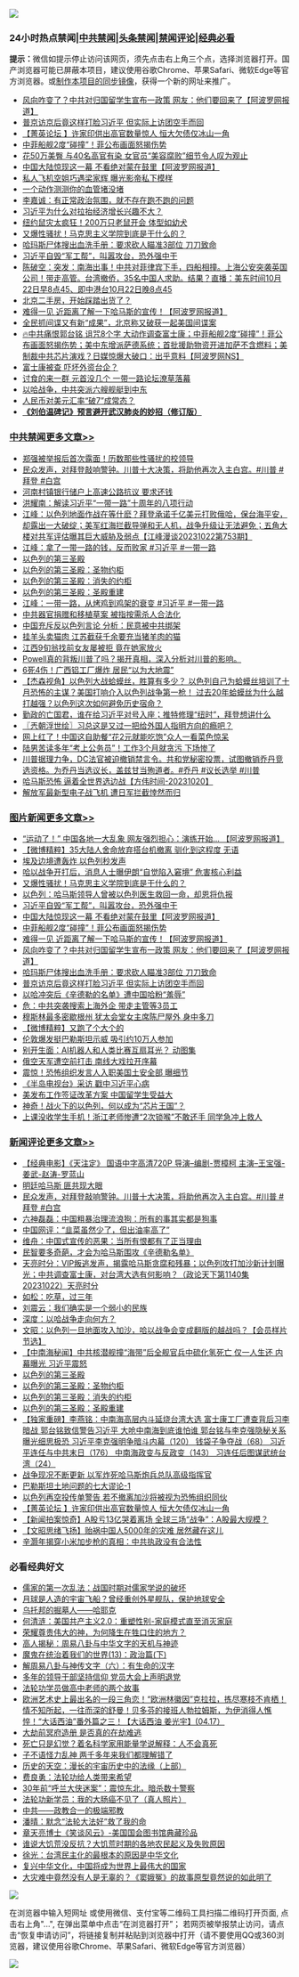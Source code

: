 ![](https://raw.githubusercontent.com/jsvpn/jsproxy/dev/64photo/fqnews-qr.jpg)

<div id="tt">
<h3>24小时热点禁闻|<a href="#%E4%B8%AD%E5%85%B1%E7%A6%81%E9%97%BB%E6%9B%B4%E5%A4%9A%E6%96%87%E7%AB%A0">中共禁闻</a>|<a href="#%E5%9B%BE%E7%89%87%E6%96%B0%E9%97%BB%E6%9B%B4%E5%A4%9A%E6%96%87%E7%AB%A0">头条禁闻</a>|<a href="#%E6%96%B0%E9%97%BB%E8%AF%84%E8%AE%BA%E6%9B%B4%E5%A4%9A%E6%96%87%E7%AB%A0">禁闻评论|<a href="#%E5%BF%85%E7%9C%8B%E7%BB%8F%E5%85%B8%E5%A5%BD%E6%96%87">经典必看</a></h3>
<div><b>提示：</b>微信如提示停止访问该网页，须先点击右上角三个点，选择浏览器打开。国产浏览器可能已屏蔽本项目，建议使用谷歌Chrome、苹果Safari、微软Edge等官方浏览器。或<a href="%E5%88%B6%E4%BD%9Cgit%E7%A6%81%E9%97%BB%E9%95%9C%E5%83%8F.md">制作本项目的同步镜像</a>，获得一个新的网址来推广。</div>
<ul>

<li><a href="/topimagenews/20231022/1950761.md">风向咋变了？中共对归国留学生宣布一政策 网友：他们要回来了【阿波罗网报道】</a></li>
<li><a href="/topimagenews/20231022/1950702.md">普京访京后竟这样打脸习近平 但实际上访团空手而回</a></li>
<li><a href="/comments/20231022/1950768.md">【菁英论坛 】许家印供出高官数量惊人 恒大欠债仅冰山一角</a></li>
<li><a href="/topimagenews/20231022/1950782.md">中菲船舰2度“碰撞”！菲公布画面怒揭伤势</a></li>
<li><a href="/baitai/20231022/1950801.md">花50万美臀 与40名高官有染 女官员“美容腐败”细节令人叹为观止</a></li>
<li><a href="/topimagenews/20231023/1950883.md">中国大陆惊现这一幕 不看绝对蒙在鼓里【阿波罗网报道】</a></li>
<li><a href="/baitai/20231022/1950819.md">私人飞机空姐巧遇梁家辉 曝光影帝私下模样</a></li>
<li><a href="/baitai/20231022/1950787.md">一个动作测测你的血管堵没堵</a></li>
<li><a href="/cnnews/20231023/1950887.md">李嘉诚：有正常政治氛围，就不存在跑不跑的问题</a></li>
<li><a href="/ssgc/20231022/1950734.md">习近平为什么对拉抬经济增长兴趣不大？</a></li>
<li><a href="/cnnews/20231022/1950724.md">纽约鼠灾太疯狂！200万只老鼠开会 体型如幼犬</a></li>
<li><a href="/topimagenews/20231023/1950889.md">又爆性骚扰！马克思主义学院到底是干什么的？</a></li>
<li><a href="/topimagenews/20231022/1950728.md">哈玛斯尸体搜出血洗手册：要求砍人瞄准3部位 刀刀致命</a></li>
<li><a href="/topimagenews/20231023/1950884.md">习近平自毁“军工帮”，叫嚣攻台，恐外强中干</a></li>
<li><a href="/sohnews/20231022/1950802.md">陈破空：突发：南海出事！中共对菲律宾下手，四船相撞。上海公安突袭英国公司！带走高管。台湾撤侨，35名中国人求助。结果？直播：美东时间10月22日早8点45、即中港台10月22日晚8点45</a></li>
<li><a href="/cnnews/20231023/1950899.md">北京二手房，开始踩踏出货了？</a></li>
<li><a href="/topimagenews/20231022/1950778.md">难得一见 近距离了解一下哈马斯的宣传！【阿波罗网报道】</a></li>
<li><a href="/headline/20231023/1950850.md">全民抓间谍又有新“成果”，北京称又破获一起美国间谍案</a></li>
<li><a href="/sohnews/20231022/1950818.md">🔥中共痛恨郭台铭 诅咒8个字 大动作调查富士康；中菲船舰2度“碰撞”！菲公布画面怒揭伤势；美中东增派萨德系统；首批援助物资开进加萨不含燃料；美制裁中共芯片演戏？日媒惊爆大破口：出乎意料【阿波罗网NS】</a></li>
<li><a href="/headline/20231023/1950866.md">富士康被查 吓坏外资台企？</a></li>
<li><a href="/ccpdope/20231022/1950741.md">讨食的来一群 元首没几个 一带一路论坛潦草落幕</a></li>
<li><a href="/ccpdope/20231023/1950876.md">以哈战争，中共突派六艘舰艇到中东</a></li>
<li><a href="/ssgc/20231022/1950825.md">人民币对美元汇率“破7”成常态？</a></li>
<li><b><a href="/comments/20200207/1272816.md" target="_blank">《刘伯温碑记》预言避开武汉肺炎的妙招（修订版）</a></b></li>
</ul>
</div>

<div class="catlist">
<h3><a href="/cbnews/" target="_blank">中共禁闻</a><span><a href="/cbnews/" target="_blank" rel="nofollow">更多文章>></a></span></h3>
<ul>
<li><a href="/cbnews/20231023/1950987.md" target="_blank">郑强被举报后首次露面！历数那些性骚扰的校领导</a></li>
<li><a href="/comments/20231023/1950954.md" target="_blank">民众发声，对拜登敲响警钟。川普十大决策，将助他再次入主白宫。#川普 #拜登 #白宫</a></li>
<li><a href="/cbnews/20231023/1950946.md" target="_blank">河南村镇银行储户上高速公路抗议 要求还钱</a></li>
<li><a href="/cbnews/20231023/1950927.md" target="_blank">洪耀南：解读习近平“一带一路”十周年的八项行动</a></li>
<li><a href="/cbnews/20231023/1950925.md" target="_blank">江峰：以色列地面作战在等什麽？拜登承诺千亿美元打败俄哈，保台海平安，却露出一大破绽；美军红海拦截导弹和无人机，战争升级让无法避免；五角大楼对共军评估曝其巨大威胁及弱点【江峰漫谈20231022第753期】</a></li>
<li><a href="/cbnews/20231023/1950881.md" target="_blank">江峰：拿了一带一路的钱，反而败家 #习近平 #一带一路</a></li>
<li><a href="/comments/20231023/1950861.md" target="_blank">以色列的第三圣殿</a></li>
<li><a href="/comments/20231023/1950860.md" target="_blank">以色列的第三圣殿：圣物约柜</a></li>
<li><a href="/comments/20231023/1950859.md" target="_blank">以色列的第三圣殿：消失的约柜</a></li>
<li><a href="/comments/20231023/1950858.md" target="_blank">以色列的第三圣殿：圣殿重建</a></li>
<li><a href="/cbnews/20231023/1950857.md" target="_blank">江峰：一带一路，从烤鸡到鸡架的衰变 #习近平 #一带一路</a></li>
<li><a href="/cbnews/20231023/1950853.md" target="_blank">中共器官捐赠和移植草案 被指按需杀人合法化</a></li>
<li><a href="/cbnews/20231022/1950823.md" target="_blank">中国充斥反以色列言论 分析：民意被中共绑架</a></li>
<li><a href="/cbnews/20231022/1950762.md" target="_blank">挂羊头卖猫肉 江苏截获千余要充当猪羊肉的猫</a></li>
<li><a href="/cbnews/20231022/1950742.md" target="_blank">江西9旬翁找前女友屡被拒 竟在她家放火</a></li>
<li><a href="/comments/20231022/1950739.md" target="_blank">Powell真的背叛川普了吗？揭开真相，深入分析对川普的影响。</a></li>
<li><a href="/cbnews/20231022/1950690.md" target="_blank">6死4伤！广西铝工厂爆炸 居民“以为大地震”</a></li>
<li><a href="/comments/20231022/1950628.md" target="_blank">【杰森视角】以色列大战蛤蟆丝，胜算有多少？ 以色列自己为蛤蟆丝培训了十月恐怖的主谋？美国打响介入以色列战争第一枪！ 过去20年蛤蟆丝为什么越打越强？以色列这次如何避免历史宿命？</a></li>
<li><a href="/comments/20231022/1950583.md" target="_blank">勤政的亡国君，谁在给习近平对号入座；推特修理“纽时”，拜登想讲什么</a></li>
<li><a href="/cbnews/20231021/1950444.md" target="_blank">〖兲朝浮世绘〗习总这是又过一把给外国人指明方向的瘾吧？</a></li>
<li><a href="/cbnews/20231021/1950414.md" target="_blank">网上红了！中国这自助餐“花2元就能吃饱”众人一看菜色惊呆</a></li>
<li><a href="/cbnews/20231021/1950371.md" target="_blank">陆男苦读多年“考上公务员”！工作3个月就贪污 下场惨了</a></li>
<li><a href="/comments/20231021/1950347.md" target="_blank">川普据理力争，DC法官被迫撤销禁言令。共和党秘密投票，试图撤销乔丹竞选资格。为乔丹当选议长，盖兹甘当殉道者。#乔丹 #议长选举 #川普</a></li>
<li><a href="/comments/20231021/1950344.md" target="_blank">哈马斯恐怖 逼着全世界选边战【方伟时间-20231020】</a></li>
<li><a href="/cbnews/20231021/1950326.md" target="_blank">解放军最新型电子战飞机 遭日军拦截悻然而归</a></li>

</ul>
</div>
<div class="catlist">
<h3><a href="/topimagenews/" target="_blank">图片新闻</a><span><a href="/topimagenews/" target="_blank" rel="nofollow">更多文章>></a></span></h3>
<ul>
<li><a href="/topimagenews/20231023/1950999.md" target="_blank">“运动了！” 中国各地一大乱象 网友强烈担心：演练开始&#8230; 【阿波罗网报道】</a></li>
<li><a href="/topimagenews/20231023/1950968.md" target="_blank">【微博精粹】35大陆人舍命放弃搭台机撤离 驯化到这程度 无语</a></li>
<li><a href="/topimagenews/20231023/1950967.md" target="_blank">埃及边境遭轰炸 以色列秒发声</a></li>
<li><a href="/topimagenews/20231023/1950902.md" target="_blank">哈以战争开打后，消息人士曝伊朗“自觉陷入窘境” 危害核心利益</a></li>
<li><a href="/topimagenews/20231023/1950889.md" target="_blank">又爆性骚扰！马克思主义学院到底是干什么的？</a></li>
<li><a href="/topimagenews/20231023/1950888.md" target="_blank">以色列：哈马斯领导人曾被以色列医生救回一命，却恩将仇报</a></li>
<li><a href="/topimagenews/20231023/1950884.md" target="_blank">习近平自毁“军工帮”，叫嚣攻台，恐外强中干</a></li>
<li><a href="/topimagenews/20231023/1950883.md" target="_blank">中国大陆惊现这一幕 不看绝对蒙在鼓里【阿波罗网报道】</a></li>
<li><a href="/topimagenews/20231022/1950782.md" target="_blank">中菲船舰2度“碰撞”！菲公布画面怒揭伤势</a></li>
<li><a href="/topimagenews/20231022/1950778.md" target="_blank">难得一见 近距离了解一下哈马斯的宣传！【阿波罗网报道】</a></li>
<li><a href="/topimagenews/20231022/1950761.md" target="_blank">风向咋变了？中共对归国留学生宣布一政策 网友：他们要回来了【阿波罗网报道】</a></li>
<li><a href="/topimagenews/20231022/1950728.md" target="_blank">哈玛斯尸体搜出血洗手册：要求砍人瞄准3部位 刀刀致命</a></li>
<li><a href="/topimagenews/20231022/1950702.md" target="_blank">普京访京后竟这样打脸习近平 但实际上访团空手而回</a></li>
<li><a href="/topimagenews/20231022/1950660.md" target="_blank">以哈冲突后《辛德勒的名单》遭中国哈粉“羞辱”</a></li>
<li><a href="/topimagenews/20231022/1950648.md" target="_blank">危：中共突袭搜索上海外企 带走主管等3员工</a></li>
<li><a href="/topimagenews/20231022/1950647.md" target="_blank">穆斯林最多密歇根州 犹太会堂女主席陈尸屋外 身中多刀</a></li>
<li><a href="/topimagenews/20231022/1950646.md" target="_blank">【微博精粹】又跑了个大个的</a></li>
<li><a href="/topimagenews/20231022/1950612.md" target="_blank">伦敦爆发挺巴勒斯坦示威 吸引约10万人参加</a></li>
<li><a href="/topimagenews/20231022/1950584.md" target="_blank">别开生面：AI机器人和人类比赛互扇耳光？ 动图集</a></li>
<li><a href="/topimagenews/20231022/1950582.md" target="_blank">俄空天军遭空前打击 南线大戏拉开序幕</a></li>
<li><a href="/topimagenews/20231022/1950581.md" target="_blank">震惊！恐怖组织发言人入职美国土安全部 曝细节</a></li>
<li><a href="/topimagenews/20231022/1950566.md" target="_blank">《半岛电视台》采访 戳中习近平心病</a></li>
<li><a href="/topimagenews/20231022/1950565.md" target="_blank">美发布工作签证改革方案 中国留学生受益大</a></li>
<li><a href="/topimagenews/20231021/1950426.md" target="_blank">神奇！战火下的以色列，何以成为“芯片王国”？</a></li>
<li><a href="/topimagenews/20231021/1950413.md" target="_blank">上课没收学生手机！浙江老师惨遭“2次锁喉”不敢还手 同学急冲上救人</a></li>

</ul>
</div>
<div class="catlist">
<h3><a href="/comments/" target="_blank">新闻评论</a><span><a href="/comments/" target="_blank" rel="nofollow">更多文章>></a></span></h3>
<ul>
<li><a href="/comments/20231023/1950997.md" target="_blank">【经典电影】《天注定》 国语中字高清720P 导演&#8211;编剧-贾樟柯 主演&#8211;王宝强-姜武-赵涛-罗蓝山</a></li>
<li><a href="/comments/20231023/1950958.md" target="_blank">明廷哈马斯 匪共现大眼</a></li>
<li><a href="/comments/20231023/1950954.md" target="_blank">民众发声，对拜登敲响警钟。川普十大决策，将助他再次入主白宫。#川普 #拜登 #白宫</a></li>
<li><a href="/comments/20231023/1950934.md" target="_blank">六神磊磊：中国粗暴治理流浪狗：所有的事其实都是狗事</a></li>
<li><a href="/comments/20231023/1950933.md" target="_blank">中国网评：“韭菜虽然少了，但出油率高了”</a></li>
<li><a href="/comments/20231023/1950932.md" target="_blank">维舟：中国式宣传的恶果：当所有恨都有了正当理由</a></li>
<li><a href="/comments/20231023/1950931.md" target="_blank">民智要多奇葩，才会为哈马斯围攻《辛德勒名单》</a></li>
<li><a href="/comments/20231023/1950926.md" target="_blank">天亮时分：VIP叛逃发声，揭露哈马斯贪腐和残暴；以色列攻打加沙新计划曝光；中共调查富士康，对台湾大选有何影响？（政论天下第1140集 20231022）天亮时分</a></li>
<li><a href="/comments/20231023/1950918.md" target="_blank">如松：吃草，过三年</a></li>
<li><a href="/comments/20231023/1950917.md" target="_blank">刘震云：我们确实是一个弱小的民族</a></li>
<li><a href="/comments/20231023/1950903.md" target="_blank">深度：以哈战争走向何方？</a></li>
<li><a href="/comments/20231023/1950892.md" target="_blank">文昭：以色列一旦地面攻入加沙，哈以战争会变成翻版的越战吗？【会员样片节选】</a></li>
<li><a href="/comments/20231023/1950877.md" target="_blank">【中南海秘闻】中共核潜舰撞“海带”后全舰官兵中硫化氢死亡 仅一人生还 内幕曝光 习近平震怒</a></li>
<li><a href="/comments/20231023/1950861.md" target="_blank">以色列的第三圣殿</a></li>
<li><a href="/comments/20231023/1950860.md" target="_blank">以色列的第三圣殿：圣物约柜</a></li>
<li><a href="/comments/20231023/1950859.md" target="_blank">以色列的第三圣殿：消失的约柜</a></li>
<li><a href="/comments/20231023/1950858.md" target="_blank">以色列的第三圣殿：圣殿重建</a></li>
<li><a href="/comments/20231023/1950847.md" target="_blank">【独家重磅】李燕铭：中南海高层内斗延烧台湾大选 富士康工厂遭查背后习李暗战 郭台铭致信警告习近平 大呛中南海到底谁怕谁 郭台铭与李克强隐秘关系曝光细思极恐 习近平李克强明争暗斗内幕（120） 钱袋子争夺战（68） 习近平连任与中共末日（176） 中南海政变与反政变（143） 习连任后图谋武统台湾（24）</a></li>
<li><a href="/comments/20231023/1950844.md" target="_blank">战争现况不断更新 以军炸死哈马斯炮兵总队高级指挥官</a></li>
<li><a href="/comments/20231022/1950784.md" target="_blank">巴勒斯坦土地问题的七大谬论-1</a></li>
<li><a href="/comments/20231022/1950779.md" target="_blank">以色列再空投传单警告 若不撤离加沙将被视为恐怖组织同伙</a></li>
<li><a href="/comments/20231022/1950768.md" target="_blank">【菁英论坛 】许家印供出高官数量惊人 恒大欠债仅冰山一角</a></li>
<li><a href="/comments/20231022/1950767.md" target="_blank">【新闻拍案惊奇】A股亏13亿哭着离场 全球三场“战争”：A股最大规模？</a></li>
<li><a href="/comments/20231022/1950766.md" target="_blank">【文昭思绪飞扬】贻祸中国人5000年的灾难 居然藏在这儿</a></li>
<li><a href="/comments/20231022/1950764.md" target="_blank">辛灏年揭穿小米加步枪的真相：中共执政没有合法性</a></li>

</ul>
</div>

<div class="catlist">
<h3>必看经典好文</h3>
<ul>
<li><a href="/comments/20191110/1037275.md" target="_blank">儒家的第一次乱法：战国时期对儒家学说的破坏</a></li>
<li><a href="/comments/20200712/1359456.md" target="_blank">月球是人造的宇宙飞船？曾经重创外星舰队，保护地球安全</a></li>
<li><a href="/lifebaike/20210815/1606781.md" target="_blank">乌托邦的掘墓人——哈耶克</a></li>
<li><a href="/comments/20230919/1935739.md" target="_blank">何清涟：美国共产主义2.0：重塑性别-家庭模式直至消灭家庭</a></li>
<li><a href="/comments/20200618/1346830.md" target="_blank">荣耀尊贵伟大的神，为何降生在牲口住的地方？</a></li>
<li><a href="/aomi/history/20170924/831575.md" target="_blank">高人揭秘：周易八卦与中华文字的天机与神迹</a></li>
<li><a href="/topimagenews/20180602/951960.md" target="_blank">魔鬼在统治着我们的世界(13)：政治篇(下)</a></li>
<li><a href="/tculture/20170925/832035.md" target="_blank">解周易八卦与神传文字（六）：有生命的汉字</a></li>
<li><a href="/comments/20210307/1500218.md" target="_blank">多年的领导干部坚持信仰 党员大会上声明退党</a></li>
<li><a href="/comments/20200629/1352533.md" target="_blank">法轮功学员做高中老师的两个故事</a></li>
<li><a href="/bannedvideo/20210418/1528557.md" target="_blank">欧洲艺术史上最出名的一段三角恋！“欧洲林徽因”克拉拉，拣尽寒枝不肯栖！情不知所起，一往而深的舒曼！贝多芬的接班人勃拉姆斯，为伊消得人憔悴！“大话西油”番外篇之三！【大话西油 姜光宇】(04.17）</a></li>
<li><a href="/lifebaike/20230309/1857707.md" target="_blank">大劫前冥府造册 是否真的在劫难逃</a></li>
<li><a href="/comments/20200704/1355375.md" target="_blank">死亡只是幻觉？着名科学家用能量学说解释：人不会真死</a></li>
<li><a href="/comments/20190427/1119935.md" target="_blank">子不语怪力乱神 两千多年来我们都理解错了</a></li>
<li><a href="/tculture/20121025/73065.md" target="_blank">历史的天空：漫长的宇宙历史中的法缘（上部）</a></li>
<li><a href="/comments/20220522/1736045.md" target="_blank">费良勇：法轮功给人类带来希望</a></li>
<li><a href="/topimagenews/20171017/843193.md" target="_blank">30年前“呼兰大侠迷案”：震惊东北，暗杀数十警察</a></li>
<li><a href="/comments/20210905/1619324.md" target="_blank">法轮功新学员：我的大肠癌不见了（真人照片）</a></li>
<li><a href="/comments/20220331/1712636.md" target="_blank">中共——政教合一的极端邪教</a></li>
<li><a href="/comments/20210312/1502968.md" target="_blank">潘晴：默念“法轮大法好”救了我的命</a></li>
<li><a href="/comments/20220925/1789151.md" target="_blank">章天亮博士《笑谈风云》-美国国会图书馆典藏珍品</a></li>
<li><a href="/bannedvideo/20220120/1681818.md" target="_blank">谁说大饥荒没反抗？大饥荒时期的各地农民起义及失败原因</a></li>
<li><a href="/cbnews/20220205/1688152.md" target="_blank">徐光：台湾民主化的最根本的原因是中华文化</a></li>
<li><a href="/comments/20220924/485408.md" target="_blank">复兴中华文化，中国将成为世界上最伟大的国家</a></li>
<li><a href="/lifebaike/20210511/1544066.md" target="_blank">大灾难中竟然没有人是无辜的？《窦娥冤》的故事原型竟然说的如此明了</a></li>

</ul>
</div>

![](https://raw.githubusercontent.com/jsvpn/jsproxy/dev/64photo/fqnews-qr.jpg)

在浏览器中输入短网址 或使用微信、支付宝等二维码工具扫描二维码打开页面, 点击右上角"...", 在弹出菜单中点击“在浏览器打开”； 若网页被举报禁止访问，请点击“恢复申请访问”，将链接复制并粘贴到浏览器中打开（请不要使用QQ或360浏览器，建议使用谷歌Chrome、苹果Safari、微软Edge等官方浏览器）

![](https://raw.githubusercontent.com/jsvpn/jsproxy/dev/64photo/wx.jpg)